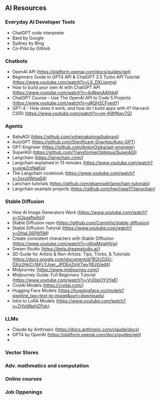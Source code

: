 ## AI Resources

### Everyday AI Developer Tools
- ChatGPT code interpreter
- Bard by Google
- Sydney by Bing
- Co-Pilot by GitHub

### Chatbots
- OpenAI API (https://platform.openai.com/docs/guides/gpt)
- Beginners Guide to GPT4 API & ChatGPT 3.5 Turbo API Tutorial (https://www.youtube.com/watch?v=LX_DXLlaymg)
- How to build your own AI with ChatGPT API (https://www.youtube.com/watch?v=4qNwoAAfnk4)
- ChatGPT Course – Use The OpenAI API to Code 5 Projects (https://www.youtube.com/watch?v=uRQH2CFvedY)
- GPT-4 - How does it work, and how do I build apps with it? Harvard CS50 (https://www.youtube.com/watch?v=vw-KWfKwvTQ)

### Agents
- BabyAGI (https://github.com/yoheinakajima/babyagi)
- AutoGPT (https://github.com/Significant-Gravitas/Auto-GPT)
- GPT-Engineer (https://github.com/AntonOsika/gpt-engineer)
- SuperAGI (https://github.com/TransformerOptimus/SuperAGI)
- Langchain (https://langchain.com/)
- Langchain explained in 13 minutes (https://www.youtube.com/watch?v=aywZrzNaKjs)
- The Langchain cookbook (https://www.youtube.com/watch?v=2xxziIWmaSA)
- Lanchain tutorials (https://github.com/gkamradt/langchain-tutorials)
- Langchain example projects (https://github.com/hwchase17/langchain)

### Stable Diffusion
- How AI Image Generators Work (https://www.youtube.com/watch?v=1CIpzeNxIhU)
- Stable Diffusion repo (https://github.com/CompVis/stable-diffusion)
- Stable Diffusion Tutorial (https://www.youtube.com/watch?v=DHaL56P6f5M)
- Create consistent characters with Stable Diffusion (https://www.youtube.com/watch?v=iAhqMzgiHVw)
- Dream Studio (https://beta.dreamstudio.ai/)
- SD Guide for Artists & Non-Artists: Tips, Tricks, & Tutorials (https://docs.google.com/document/d/1R2UZi5G-DXiz2HcCrfAFLYJoer_JPDEoZmV7wy1tEz0/edit)
- Midjourney (https://www.midjourney.com/)
- Midjourney Guide: Full Beginners Tutorial (https://www.youtube.com/watch?v=VUDjpOY3YeE)
- CivitAI Models (https://civitai.com/)
- Hugging Face Models (https://huggingface.co/models?pipeline_tag=text-to-image&sort=downloads)
- Intro to LoRA Models (https://www.youtube.com/watch?v=ZHVdNeHZPdc)

### LLMs
- Claude by Anthropic (https://docs.anthropic.com/claude/docs)
- GPT4 by OpenAI (https://platform.openai.com/docs/guides/gpt)
- 


### Vector Stores

### Adv. mathmatics and computation

### Online courses

### Job Oppenings
